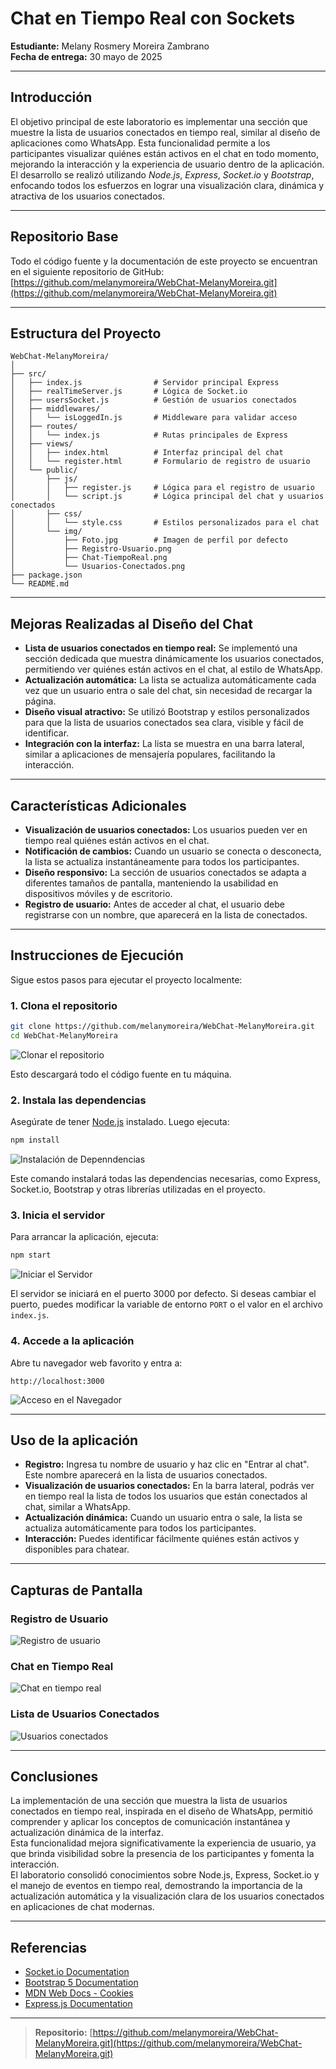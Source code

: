 # Chat en Tiempo Real con Sockets

**Estudiante:** Melany Rosmery Moreira Zambrano  
**Fecha de entrega:** 30 mayo de 2025

---

## Introducción

El objetivo principal de este laboratorio es implementar una sección que muestre la lista de usuarios conectados en tiempo real, similar al diseño de aplicaciones como WhatsApp. Esta funcionalidad permite a los participantes visualizar quiénes están activos en el chat en todo momento, mejorando la interacción y la experiencia de usuario dentro de la aplicación.  
El desarrollo se realizó utilizando *Node.js*, *Express*, *Socket.io* y *Bootstrap*, enfocando todos los esfuerzos en lograr una visualización clara, dinámica y atractiva de los usuarios conectados.

---

## Repositorio Base

Todo el código fuente y la documentación de este proyecto se encuentran en el siguiente repositorio de GitHub:  
[https://github.com/melanymoreira/WebChat-MelanyMoreira.git](https://github.com/melanymoreira/WebChat-MelanyMoreira.git)

---

## Estructura del Proyecto

```
WebChat-MelanyMoreira/
│
├── src/
│   ├── index.js                # Servidor principal Express
│   ├── realTimeServer.js       # Lógica de Socket.io
│   ├── usersSocket.js          # Gestión de usuarios conectados
│   ├── middlewares/
│   │   └── isLoggedIn.js       # Middleware para validar acceso
│   ├── routes/
│   │   └── index.js            # Rutas principales de Express
│   ├── views/
│   │   ├── index.html          # Interfaz principal del chat
│   │   └── register.html       # Formulario de registro de usuario
│   └── public/
│       ├── js/
│       │   ├── register.js     # Lógica para el registro de usuario
│       │   └── script.js       # Lógica principal del chat y usuarios conectados
│       ├── css/
│       │   └── style.css       # Estilos personalizados para el chat
│       └── img/
│           ├── Foto.jpg        # Imagen de perfil por defecto
│           ├── Registro-Usuario.png
│           ├── Chat-TiempoReal.png
│           └── Usuarios-Conectados.png
├── package.json
└── README.md
```

---

## Mejoras Realizadas al Diseño del Chat

- **Lista de usuarios conectados en tiempo real:** Se implementó una sección dedicada que muestra dinámicamente los usuarios conectados, permitiendo ver quiénes están activos en el chat, al estilo de WhatsApp.
- **Actualización automática:** La lista se actualiza automáticamente cada vez que un usuario entra o sale del chat, sin necesidad de recargar la página.
- **Diseño visual atractivo:** Se utilizó Bootstrap y estilos personalizados para que la lista de usuarios conectados sea clara, visible y fácil de identificar.
- **Integración con la interfaz:** La lista se muestra en una barra lateral, similar a aplicaciones de mensajería populares, facilitando la interacción.

---

## Características Adicionales

- **Visualización de usuarios conectados:** Los usuarios pueden ver en tiempo real quiénes están activos en el chat.
- **Notificación de cambios:** Cuando un usuario se conecta o desconecta, la lista se actualiza instantáneamente para todos los participantes.
- **Diseño responsivo:** La sección de usuarios conectados se adapta a diferentes tamaños de pantalla, manteniendo la usabilidad en dispositivos móviles y de escritorio.
- **Registro de usuario:** Antes de acceder al chat, el usuario debe registrarse con un nombre, que aparecerá en la lista de conectados.

---

## Instrucciones de Ejecución

Sigue estos pasos para ejecutar el proyecto localmente:

### 1. Clona el repositorio

```bash 
git clone https://github.com/melanymoreira/WebChat-MelanyMoreira.git
cd WebChat-MelanyMoreira
```
![Clonar el repositorio](src/public/img/Clonar-Repositorio.png)

Esto descargará todo el código fuente en tu máquina.

### 2. Instala las dependencias

Asegúrate de tener [Node.js](https://nodejs.org/) instalado. Luego ejecuta:

```bash
npm install
```
![Instalación de Depenndencias](src/public/img/Instalar-Dependencias.png)

Este comando instalará todas las dependencias necesarias, como Express, Socket.io, Bootstrap y otras librerías utilizadas en el proyecto.

### 3. Inicia el servidor

Para arrancar la aplicación, ejecuta:

```bash
npm start
```
![Iniciar el Servidor](src/public/img/Iniciar-Servidor.png)

El servidor se iniciará en el puerto 3000 por defecto. Si deseas cambiar el puerto, puedes modificar la variable de entorno `PORT` o el valor en el archivo `index.js`.

### 4. Accede a la aplicación

Abre tu navegador web favorito y entra a:

```
http://localhost:3000
```
![Acceso en el Navegador](src/public/img/Acceso-Navegador.png)

---

## Uso de la aplicación

- **Registro:** Ingresa tu nombre de usuario y haz clic en "Entrar al chat". Este nombre aparecerá en la lista de usuarios conectados.
- **Visualización de usuarios conectados:** En la barra lateral, podrás ver en tiempo real la lista de todos los usuarios que están conectados al chat, similar a WhatsApp.
- **Actualización dinámica:** Cuando un usuario entra o sale, la lista se actualiza automáticamente para todos los participantes.
- **Interacción:** Puedes identificar fácilmente quiénes están activos y disponibles para chatear.

---

## Capturas de Pantalla

### Registro de Usuario
![Registro de usuario](src/public/img/Registro-Usuario.png)

### Chat en Tiempo Real
![Chat en tiempo real](src/public/img/Chat-TiempoReal.png)

### Lista de Usuarios Conectados
![Usuarios conectados](src/public/img/Usuarios-Conectados.png)

---

## Conclusiones

La implementación de una sección que muestra la lista de usuarios conectados en tiempo real, inspirada en el diseño de WhatsApp, permitió comprender y aplicar los conceptos de comunicación instantánea y actualización dinámica de la interfaz.  
Esta funcionalidad mejora significativamente la experiencia de usuario, ya que brinda visibilidad sobre la presencia de los participantes y fomenta la interacción.  
El laboratorio consolidó conocimientos sobre Node.js, Express, Socket.io y el manejo de eventos en tiempo real, demostrando la importancia de la actualización automática y la visualización clara de los usuarios conectados en aplicaciones de chat modernas.

---

## Referencias

- [Socket.io Documentation](https://socket.io/docs/)
- [Bootstrap 5 Documentation](https://getbootstrap.com/docs/5.3/getting-started/introduction/)
- [MDN Web Docs - Cookies](https://developer.mozilla.org/en-US/docs/Web/API/Document/cookie)
- [Express.js Documentation](https://expressjs.com/)

---

> **Repositorio:** [https://github.com/melanymoreira/WebChat-MelanyMoreira.git](https://github.com/melanymoreira/WebChat-MelanyMoreira.git)